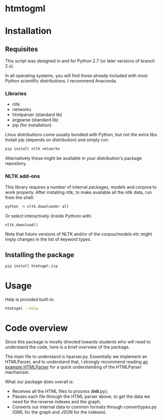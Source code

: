 htmtogml
========


# Installation

## Requisites

This script was designed in and for Python 2.7 (or later versions of branch 2.x).

In all operating systems, you will find these already included with most Python scientific distributions. I recommend Anaconda.

### Libraries

* nltk
* networkx
* htmlparser (standard lib)
* argparse (standard lib)
* pip (for installation)

Linux distributions come usually bundled with Python, but not the extra libs. Install pip (depends on distribution) and simply run:

``` bash
pip install nltk networkx
```

Alternatively these might be available in your distribution's package repository.

### NLTK add-ons

This library requires a number of internal packages, models and corpora to work properly. After installing ntlk, to make available all the nltk data, run from the shell:

```bash
python -m nltk.downloader all
```

Or select interactively (inside Python) with:

```python
nltk.download()
```

Note that future versions of NLTK and/or of the corpus/models etc might imply changes in the list of keyword types.

## Installing the package

```bash
pip install htmtogml.zip
```

# Usage

Help is provided built-in.

```bash
htmtogml --help
```

# Code overview

Since this package is mostly directed towards students who will need to understand the code, here is a brief overview of the package.

The main file to understand is hparser.py. Essentially we implement an HTMLParser, and to understand that, I strongly recommend reading [an example HTMLParser](https://docs.python.org/2/library/htmlparser.html#example-html-parser-application) for a quick understanding of the HTMLParser mechanism.

What our package does overall is:
* Receives all the HTML files to process (__init__.py);
* Passes each file through the HTML parser above, to get the data we need for the reverse indexes and the graph; 
* Converts our internal data to common formats through converttypes.py (GML for the graph and JSON for the indexes).